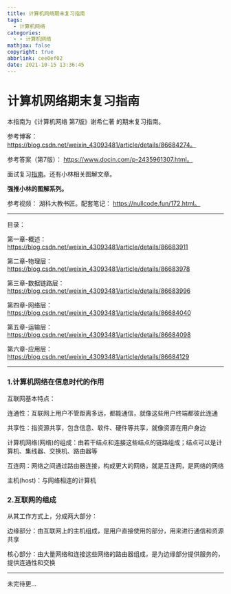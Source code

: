 ```yaml
---
title: 计算机网络期末复习指南
tags:
  - 计算机网络
categories:
  - - 计算机网络
mathjax: false
copyright: true
abbrlink: cee0ef02
date: 2021-10-15 13:36:45
---
```


# 计算机网络期末复习指南

本指南为《计算机网络 第7版》谢希仁著 的期末复习指南。

<!--more-->

参考博客： https://blog.csdn.net/weixin_43093481/article/details/86684274。

参考答案（第7版）： https://www.docin.com/p-2435961307.html。

面试复习[指南](https://www.cyc2018.xyz/%E8%AE%A1%E7%AE%97%E6%9C%BA%E5%9F%BA%E7%A1%80/%E7%BD%91%E7%BB%9C%E5%9F%BA%E7%A1%80/%E8%AE%A1%E7%AE%97%E6%9C%BA%E7%BD%91%E7%BB%9C%20-%20%E7%9B%AE%E5%BD%95.html#%E5%8F%82%E8%80%83%E9%93%BE%E6%8E%A5)。还有小林相关图解文章。

**强推小林的图解系列。**

参考视频： 湖科大教书匠。配套笔记： https://nullcode.fun/172.html。

---

目录：

第一章-概述：https://blog.csdn.net/weixin_43093481/article/details/86683911

第二章-物理层：https://blog.csdn.net/weixin_43093481/article/details/86683978

第三章-数据链路层：https://blog.csdn.net/weixin_43093481/article/details/86683996

第四章-网络层：https://blog.csdn.net/weixin_43093481/article/details/86684040

第五章-运输层：https://blog.csdn.net/weixin_43093481/article/details/86684098

第六章-应用层：https://blog.csdn.net/weixin_43093481/article/details/86684129

---

### **1.计算机网络在信息时代的作用**

互联网基本特点：

  连通性：互联网上用户不管距离多远，都能通信，就像这些用户终端都彼此连通

  共享性：指资源共享，包含信息、软件、硬件等共享，就像资源在用户身边



计算机网络(网络)的组成：由若干结点和连接这些结点的链路组成；结点可以是计算机、集线器、交换机、路由器等

互连网：网络之间通过路由器连接，构成更大的网络，就是互连网，是网络的网络

主机(host)：与网络相连的计算机

### **2.互联网的组成**

  从其工作方式上，分成两大部分：

 边缘部分：由互联网上的主机组成，是用户直接使用的部分，用来进行通信和资源共享

​     核心部分：由大量网络和连接这些网络的路由器组成，是为边缘部分提供服务的，提供连通性和交换

---

未完待更...